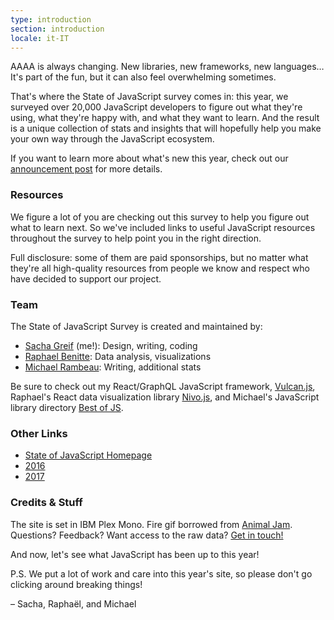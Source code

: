 ```yaml
---
type: introduction
section: introduction
locale: it-IT
---
```

 
<span class="first-line"><span class="first-letter">AAAA</span> is always changing.</span> New libraries, new frameworks, new languages… It's part of the fun, but it can also feel overwhelming sometimes. 

That's where the State of JavaScript survey comes in: this year, we surveyed over 20,000 JavaScript developers to figure out what they're using, what they're happy with, and what they want to learn. And the result is a unique collection of stats and insights that will hopefully help you make your own way through the JavaScript ecosystem. 

If you want to learn more about what's new this year, check out our [announcement post](https://medium.freecodecamp.org/the-state-of-javascript-2018-8322bcc51bd8) for more details.

### Resources

We figure a lot of you are checking out this survey to help you figure out what to learn next. So we've included links to useful JavaScript resources throughout the survey to help point you in the right direction. 

Full disclosure: some of them are paid sponsorships, but no matter what they're all high-quality resources from people we know and respect who have decided to support our project. 

### Team

The State of JavaScript Survey is created and maintained by:

- [Sacha Greif](https://twitter.com/sachagreif) (me!): Design, writing, coding
- [Raphael Benitte](https://twitter.com/benitteraphael): Data analysis, visualizations
- [Michael Rambeau](https://twitter.com/michaelrambeau): Writing, additional stats

Be sure to check out my React/GraphQL JavaScript framework, [Vulcan.js](http://vulcanjs.org), Raphael's React data visualization library [Nivo.js](https://nivo.rocks), and Michael's JavaScript library directory [Best of JS](https://bestofjs.org).

### Other Links

- [State of JavaScript Homepage](https://stateofjs.com)
- [2016](https://2016.stateofjs.com/)
- [2017](https://2017.stateofjs.com/)

### Credits & Stuff

The site is set in IBM Plex Mono. Fire gif borrowed from [Animal Jam](https://animal-jam-roleplay.wikia.com/wiki/File:Pixel-fire-gif-1.gif). Questions? Feedback? Want access to the raw data? [Get in touch!](mailto:hello@stateofjs.com)

And now, let's see what JavaScript has been up to this year!

P.S. We put a lot of work and care into this year's site, so please don't go clicking around breaking things!

<span class="conclusion__byline">– Sacha, Raphaël, and Michael</span>
